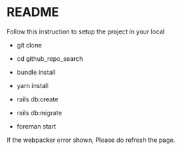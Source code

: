 # README

Follow this instruction to setup the project in your local

- git clone

- cd github_repo_search

- bundle install

- yarn install

- rails db:create

- rails db:migrate

- foreman start

If the webpacker error shown, Please do refresh the page.
